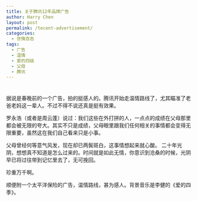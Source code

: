 ```yaml
---
title: 关于腾讯12年品牌广告
author: Harry Chen
layout: post
permalink: /tecent-advertisement/
categories:
  - 世情百态
tags:
  - 广告
  - 温情
  - 爱的四级
  - 父母
  - 腾讯
---
```

# 

据说是春晚前的一个广告，拍的挺感人的。腾讯开始走温情路线了，尤其瞄准了老爸老妈这一辈人。不过不得不说还真是挺有效果。

罗永浩（或者是周云蓬）说过：我们这些在外打拼的人，一点点的成绩在父母那里都会被无限的夸大。其实不只是成绩，父母眼里跟我们任何相关的事情都会变得无限重要，虽然这在我们自己看来只是小事。

父母曾经何等意气风发，现在却已两鬓斑白，这事情想起来就心酸。 二十年光阴，想想真不知道是怎么过来的。时间就是如此无情，你意识到沧桑的时候，光阴早已将过往带到记忆里去了，无可挽回。

珍重万千啊。

顺便附一个太平洋保险的广告，温情路线，甚为感人。背景音乐是李健的《爱的四季》。
